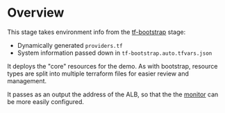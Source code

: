 # Overview
This stage takes environment info from the [tf-bootstrap](../tf-bootstrap/README.md) stage:

- Dynamically generated `providers.tf`
- System information passed down in `tf-bootstrap.auto.tfvars.json`

It deploys the "core" resources for the demo. As with bootstrap, resource types are split into multiple terraform files for easier review and management.

It passes as an output the address of the ALB, so that the the [monitor](../monitor/README.md) can be more easily configured.